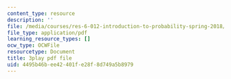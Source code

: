 ```yaml
---
content_type: resource
description: ''
file: /media/courses/res-6-012-introduction-to-probability-spring-2018/4495b46bee42401fe28f8d749a5b8979_wOmfOJyxZ6M.pdf
file_type: application/pdf
learning_resource_types: []
ocw_type: OCWFile
resourcetype: Document
title: 3play pdf file
uid: 4495b46b-ee42-401f-e28f-8d749a5b8979
---
```

